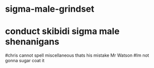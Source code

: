 # sigma-male-grindset


# conduct skibidi sigma male shenanigans 


#chris cannot spell miscellaneous thats his mistake Mr Watson
#Im not gonna sugar coat it
